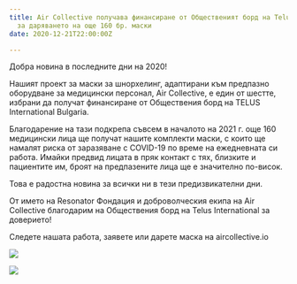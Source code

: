```yaml
---
title: Air Collective получава финансиране от Общественият борд на Telus International
  за даряването на още 160 бр. маски
date: 2020-12-21T22:00:00Z

---
```

Добра новина в последните дни на 2020!

  
Нашият проект за маски за шнорхелинг, адаптирани към предпазно оборудване за медицински персонал, Air Collective, е един от шестте, избрани да получат финансиране от Обществения борд на TELUS International Bulgaria.

Благодарение на тази подкрепа съвсем в началото на 2021 г. още 160 медицински лица ще получат нашите комплекти маски, с които ще намалят риска от заразяване с COVID-19 по време на ежедневната си работа. Имайки предвид лицата в пряк контакт с тях, близките и пациентите им, броят на предпазените лица ще е значително по-висок.

Това е радостна новина за всички ни в тези предизвикателни дни.

От името на Resonator Фондация и доброволческия екипа на Air Collective благодарим на Обществения борд на Telus International за доверието!

Следете нашата работа, заявете или дарете маска на aircollective.io  
  
![](/images/telus-international-comm-board.jpeg)

![](/images/67c4df40e9e416adbb4b57c305daa8fa.jpeg)